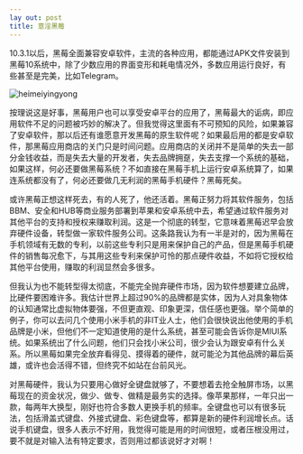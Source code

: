 ```yaml
---
lay out: post
title: 意淫黑莓
---
```


10.3.1以后，黑莓全面兼容安卓软件，主流的各种应用，都能通过APK文件安装到黑莓10系统中，除了少数应用的界面变形和耗电情况外，多数应用运行良好，有些甚至是完美，比如Telegram。

![heimeiyingyong](http://oifrca68z.bkt.clouddn.com/zeove/image/blackberry-passport.jpg)

按理说这是好事，黑莓用户也可以享受安卓平台的应用了，黑莓最大的诟病，即应用软件不足的问题被巧妙的解决了。但我觉得这里面有不可预知的风险，如果兼容了安卓软件，那以后还有谁愿意开发黑莓的原生软件呢？如果最后用的都是安卓软件，那黑莓应用商店的关门只是时间问题。应用商店的关闭并不是简单的失去一部分金钱收益，而是失去大量的开发者，失去品牌拥趸，失去支撑一个系统的基础，如果这样，何必还要做黑莓系统？不如直接在黑莓手机上运行安卓系统算了，如果连系统都没有了，何必还要做几无利润的黑莓手机硬件？黑莓死矣。

或许黑莓正想这样死去，有的人死了，他还活着。黑莓正努力将其软件服务，包括BBM、安全和HUB等商业服务部署到苹果和安卓系统中去，希望通过软件服务对其他平台的支持和授权来赚取利润。这是一个彻底的转型，它意味着黑莓迟早会放弃硬件设备，转型做一家软件服务公司。这条路我认为有一半是对的，因为黑莓在手机领域有无数的专利，以前这些专利只是用来保护自己的产品，但是黑莓手机硬件的销售每况愈下，与其用这些专利来保护可怜的那点硬件收益，不如将它授权给其他平台使用，赚取的利润显然会多很多。

但我认为也不能转型得太彻底，不能完全抛弃硬件市场，因为软件想要建立品牌，比硬件要困难许多。我估计世界上超过90%的品牌都是实体，因为人对具象物体的认知通常比虚拟物体要强，不但更直观、印象更深，信任感也更强。举个简单的例子，你可以去问几个使用小米手机的非IT业人士，他们会很快说出他使用的手机品牌是小米，但他们不一定知道使用的是什么系统，甚至可能会告诉你是MIUI系统。如果系统出了什么问题，他们只会找小米公司，很少会认为跟安卓有什么关系。所以黑莓如果完全放弃看得见、摸得着的硬件，就可能沦为其他品牌的幕后英雄，或许也会活得不错，但终究不如站在台前风光。

对黑莓硬件，我认为只要用心做好全键盘就够了，不要想着去抢全触屏市场，以黑莓现在的资金状况，做少、做专、做精是最务实的选择。像苹果那样，一年只出一款，每两年大换型，刚好也符合多数人更换手机的频率。全键盘也可以有很多玩法，包括滑盖式键盘、外接式键盘、彩色键盘等，都算是新的硬件利润增长点。话说手机键盘，很多人表示不好用，我觉得可能是用的时间很短，或者压根没用过，要不就是对输入法有特定要求，否则用过都该说好才对啊！
